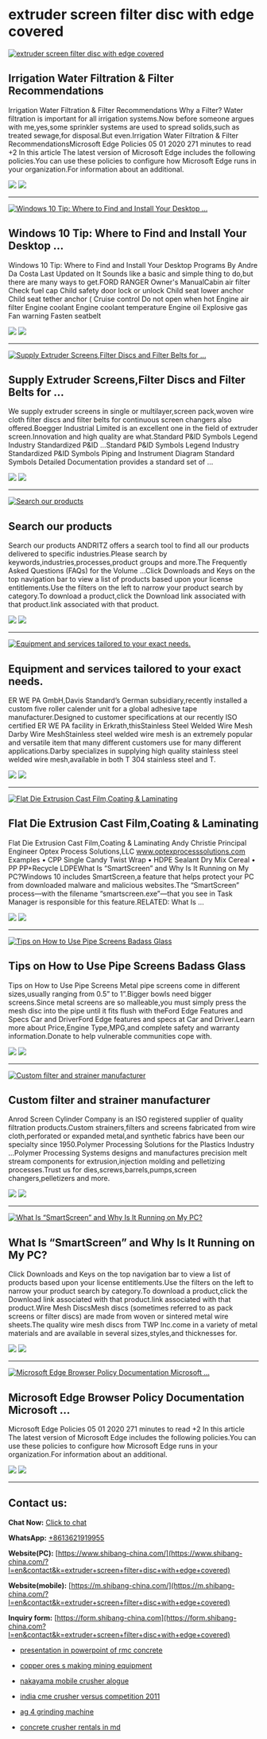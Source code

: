 # extruder screen filter disc with edge covered

<a href="https://swt.shibang-china.com/?l=en&img&k=extruder+screen+filter+disc+with+edge+covered" target="_blank">![extruder screen filter disc with edge covered](http://static.shibang-china.com/all-800x300/192.jpg)</a>

## Irrigation Water Filtration &amp; Filter Recommendations
Irrigation Water Filtration &amp; Filter Recommendations Why a Filter? Water filtration is important for all irrigation systems.Now before someone argues with me,yes,some sprinkler systems are used to spread solids,such as treated sewage,for disposal.But even.Irrigation Water Filtration &amp; Filter RecommendationsMicrosoft Edge Policies 05 01 2020 271 minutes to read +2 In this article The latest version of Microsoft Edge includes the following policies.You can use these policies to configure how Microsoft Edge runs in your organization.For information about an additional.


<a href="https://whatsapp.shibangsoft.com/WhatsApp.php" target="_blank" title="WhatsApp">![](http://static.shibang-china.com/icon/whatsapp.png)</a> <a href="https://swt.shibang-china.com/?l=en&icon&k=extruder+screen+filter+disc+with+edge+covered" target="_blank">![](http://static.shibang-china.com/icon/chat-en.png)</a>

---

<a href="https://swt.shibang-china.com/?l=en&img&k=extruder+screen+filter+disc+with+edge+covered" target="_blank">![Windows 10 Tip: Where to Find and Install Your Desktop …](http://static.shibang-china.com/all-800x300/615.jpg)</a>

## Windows 10 Tip: Where to Find and Install Your Desktop …
Windows 10 Tip: Where to Find and Install Your Desktop Programs By Andre Da Costa Last Updated on It Sounds like a basic and simple thing to do,but there are many ways to get.FORD RANGER Owner's ManualCabin air filter Check fuel cap Child safety door lock or unlock Child seat lower anchor Child seat tether anchor ( Cruise control Do not open when hot Engine air filter Engine coolant Engine coolant temperature Engine oil Explosive gas Fan warning Fasten seatbelt


<a href="https://whatsapp.shibangsoft.com/WhatsApp.php" target="_blank" title="WhatsApp">![](http://static.shibang-china.com/icon/whatsapp.png)</a> <a href="https://swt.shibang-china.com/?l=en&icon&k=extruder+screen+filter+disc+with+edge+covered" target="_blank">![](http://static.shibang-china.com/icon/chat-en.png)</a>

---

<a href="https://swt.shibang-china.com/?l=en&img&k=extruder+screen+filter+disc+with+edge+covered" target="_blank">![Supply Extruder Screens,Filter Discs and Filter Belts for …](http://static.shibang-china.com/all-800x300/640.jpg)</a>

## Supply Extruder Screens,Filter Discs and Filter Belts for …
We supply extruder screens in single or multilayer,screen pack,woven wire cloth filter discs and filter belts for continuous screen changers also offered.Boegger Industrial Limited is an excellent one in the field of extruder screen.Innovation and high quality are what.Standard P&amp;ID Symbols Legend Industry Standardized P&amp;ID …Standard P&amp;ID Symbols Legend Industry Standardized P&amp;ID Symbols Piping and Instrument Diagram Standard Symbols Detailed Documentation provides a standard set of …


<a href="https://whatsapp.shibangsoft.com/WhatsApp.php" target="_blank" title="WhatsApp">![](http://static.shibang-china.com/icon/whatsapp.png)</a> <a href="https://swt.shibang-china.com/?l=en&icon&k=extruder+screen+filter+disc+with+edge+covered" target="_blank">![](http://static.shibang-china.com/icon/chat-en.png)</a>

---

<a href="https://swt.shibang-china.com/?l=en&img&k=extruder+screen+filter+disc+with+edge+covered" target="_blank">![Search our products](http://static.shibang-china.com/all-800x300/1226.jpg)</a>

## Search our products
Search our products ANDRITZ offers a search tool to find all our products delivered to specific industries.Please search by keywords,industries,processes,product groups and more.The Frequently Asked Questions (FAQs) for the Volume …Click Downloads and Keys on the top navigation bar to view a list of products based upon your license entitlements.Use the filters on the left to narrow your product search by category.To download a product,click the Download link associated with that product.link associated with that product.


<a href="https://whatsapp.shibangsoft.com/WhatsApp.php" target="_blank" title="WhatsApp">![](http://static.shibang-china.com/icon/whatsapp.png)</a> <a href="https://swt.shibang-china.com/?l=en&icon&k=extruder+screen+filter+disc+with+edge+covered" target="_blank">![](http://static.shibang-china.com/icon/chat-en.png)</a>

---

<a href="https://swt.shibang-china.com/?l=en&img&k=extruder+screen+filter+disc+with+edge+covered" target="_blank">![Equipment and services tailored to your exact needs.](http://static.shibang-china.com/all-800x300/17.jpg)</a>

## Equipment and services tailored to your exact needs.
ER WE PA GmbH,Davis Standard’s German subsidiary,recently installed a custom five roller calender unit for a global adhesive tape manufacturer.Designed to customer specifications at our recently ISO certified ER WE PA facility in Erkrath,thisStainless Steel Welded Wire Mesh Darby Wire MeshStainless steel welded wire mesh is an extremely popular and versatile item that many different customers use for many different applications.Darby specializes in supplying high quality stainless steel welded wire mesh,available in both T 304 stainless steel and T.


<a href="https://whatsapp.shibangsoft.com/WhatsApp.php" target="_blank" title="WhatsApp">![](http://static.shibang-china.com/icon/whatsapp.png)</a> <a href="https://swt.shibang-china.com/?l=en&icon&k=extruder+screen+filter+disc+with+edge+covered" target="_blank">![](http://static.shibang-china.com/icon/chat-en.png)</a>

---

<a href="https://swt.shibang-china.com/?l=en&img&k=extruder+screen+filter+disc+with+edge+covered" target="_blank">![Flat Die Extrusion Cast Film,Coating &amp; Laminating](http://static.shibang-china.com/all-800x300/958.jpg)</a>

## Flat Die Extrusion Cast Film,Coating &amp; Laminating
Flat Die Extrusion Cast Film,Coating &amp; Laminating Andy Christie Principal Engineer Optex Process Solutions,LLC www.optexprocesssolutions.com Examples • CPP Single Candy Twist Wrap • HDPE Sealant Dry Mix Cereal • PP PP+Recycle LDPEWhat Is “SmartScreen” and Why Is It Running on My PC?Windows 10 includes SmartScreen,a feature that helps protect your PC from downloaded malware and malicious websites.The “SmartScreen” process—with the filename “smartscreen.exe”—that you see in Task Manager is responsible for this feature.RELATED: What Is …


<a href="https://whatsapp.shibangsoft.com/WhatsApp.php" target="_blank" title="WhatsApp">![](http://static.shibang-china.com/icon/whatsapp.png)</a> <a href="https://swt.shibang-china.com/?l=en&icon&k=extruder+screen+filter+disc+with+edge+covered" target="_blank">![](http://static.shibang-china.com/icon/chat-en.png)</a>

---

<a href="https://swt.shibang-china.com/?l=en&img&k=extruder+screen+filter+disc+with+edge+covered" target="_blank">![Tips on How to Use Pipe Screens Badass Glass](http://static.shibang-china.com/all-800x300/1246.jpg)</a>

## Tips on How to Use Pipe Screens Badass Glass
Tips on How to Use Pipe Screens Metal pipe screens come in different sizes,usually ranging from 0.5” to 1”.Bigger bowls need bigger screens.Since metal screens are so malleable,you must simply press the mesh disc into the pipe until it fits flush with theFord Edge Features and Specs Car and DriverFord Edge features and specs at Car and Driver.Learn more about Price,Engine Type,MPG,and complete safety and warranty information.Donate to help vulnerable communities cope with.


<a href="https://whatsapp.shibangsoft.com/WhatsApp.php" target="_blank" title="WhatsApp">![](http://static.shibang-china.com/icon/whatsapp.png)</a> <a href="https://swt.shibang-china.com/?l=en&icon&k=extruder+screen+filter+disc+with+edge+covered" target="_blank">![](http://static.shibang-china.com/icon/chat-en.png)</a>

---

<a href="https://swt.shibang-china.com/?l=en&img&k=extruder+screen+filter+disc+with+edge+covered" target="_blank">![Custom filter and strainer manufacturer](http://static.shibang-china.com/all-800x300/906.jpg)</a>

## Custom filter and strainer manufacturer
Anrod Screen Cylinder Company is an ISO registered supplier of quality filtration products.Custom strainers,filters and screens fabricated from wire cloth,perforated or expanded metal,and synthetic fabrics have been our specialty since 1950.Polymer Processing Solutions for the Plastics Industry …Polymer Processing Systems designs and manufactures precision melt stream components for extrusion,injection molding and pelletizing processes.Trust us for dies,screws,barrels,pumps,screen changers,pelletizers and more.


<a href="https://whatsapp.shibangsoft.com/WhatsApp.php" target="_blank" title="WhatsApp">![](http://static.shibang-china.com/icon/whatsapp.png)</a> <a href="https://swt.shibang-china.com/?l=en&icon&k=extruder+screen+filter+disc+with+edge+covered" target="_blank">![](http://static.shibang-china.com/icon/chat-en.png)</a>

---

<a href="https://swt.shibang-china.com/?l=en&img&k=extruder+screen+filter+disc+with+edge+covered" target="_blank">![What Is “SmartScreen” and Why Is It Running on My PC?](http://static.shibang-china.com/all-800x300/1380.jpg)</a>

## What Is “SmartScreen” and Why Is It Running on My PC?
Click Downloads and Keys on the top navigation bar to view a list of products based upon your license entitlements.Use the filters on the left to narrow your product search by category.To download a product,click the Download link associated with that product.link associated with that product.Wire Mesh DiscsMesh discs (sometimes referred to as pack screens or filter discs) are made from woven or sintered metal wire sheets.The quality wire mesh discs from TWP Inc.come in a variety of metal materials and are available in several sizes,styles,and thicknesses for.


<a href="https://whatsapp.shibangsoft.com/WhatsApp.php" target="_blank" title="WhatsApp">![](http://static.shibang-china.com/icon/whatsapp.png)</a> <a href="https://swt.shibang-china.com/?l=en&icon&k=extruder+screen+filter+disc+with+edge+covered" target="_blank">![](http://static.shibang-china.com/icon/chat-en.png)</a>

---

<a href="https://swt.shibang-china.com/?l=en&img&k=extruder+screen+filter+disc+with+edge+covered" target="_blank">![Microsoft Edge Browser Policy Documentation Microsoft …](http://static.shibang-china.com/all-800x300/1378.jpg)</a>

## Microsoft Edge Browser Policy Documentation Microsoft …
Microsoft Edge Policies 05 01 2020 271 minutes to read +2 In this article The latest version of Microsoft Edge includes the following policies.You can use these policies to configure how Microsoft Edge runs in your organization.For information about an additional.

<a href="https://whatsapp.shibangsoft.com/WhatsApp.php" target="_blank" title="WhatsApp">![](http://static.shibang-china.com/icon/whatsapp.png)</a> <a href="https://swt.shibang-china.com/?l=en&icon&k=extruder+screen+filter+disc+with+edge+covered" target="_blank">![](http://static.shibang-china.com/icon/chat-en.png)</a>

---
## Contact us:

**Chat Now:** [Click to chat](https://swt.shibang-china.com?l=en&contact&k=extruder+screen+filter+disc+with+edge+covered)

**WhatsApp:**  [+8613621919955](https://whatsapp.shibangsoft.com/WhatsApp.php)

**Website(PC):** [https://www.shibang-china.com/](https://www.shibang-china.com/?l=en&contact&k=extruder+screen+filter+disc+with+edge+covered)

**Website(mobile):** [https://m.shibang-china.com/](https://m.shibang-china.com/?l=en&contact&k=extruder+screen+filter+disc+with+edge+covered)

**Inquiry form:** [https://form.shibang-china.com](https://form.shibang-china.com?l=en&contact&k=extruder+screen+filter+disc+with+edge+covered)

* [presentation in powerpoint of rmc concrete](../140/presentation%20in%20powerpoint%20of%20rmc%20concrete.md)

* [copper ores s making mining equipment](../133/copper%20ores%20s%20making%20mining%20equipment.md)

* [nakayama mobile crusher alogue](../131/nakayama%20mobile%20crusher%20alogue.md)

* [india cme crusher versus competition 2011](../132/india%20cme%20crusher%20versus%20competition%202011.md)

* [ag 4 grinding machine](../132/ag%204%20grinding%20machine.md)

* [concrete crusher rentals in md](../130/concrete%20crusher%20rentals%20in%20md.md)